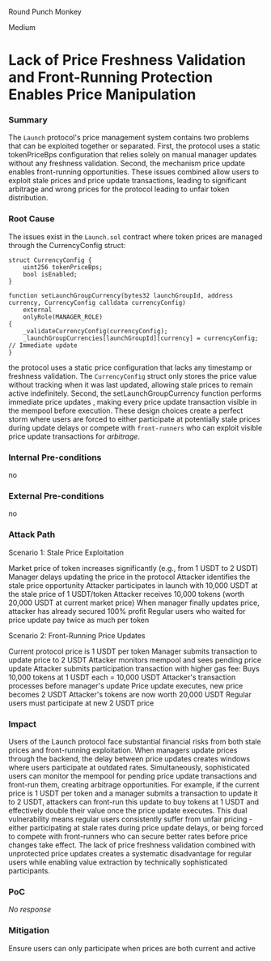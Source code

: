 Round Punch Monkey

Medium

# Lack of Price Freshness Validation and Front-Running Protection Enables Price Manipulation

### Summary

The `Launch` protocol's price management system contains two problems that can be exploited together or separated. First, the protocol uses a static tokenPriceBps configuration that relies solely on manual manager updates without any freshness validation. Second, the mechanism price update enables front-running opportunities. These issues combined allow users to exploit stale prices and price update transactions, leading to significant arbitrage and wrong prices for the protocol leading to unfair token distribution.

### Root Cause

The issues exist in the `Launch.sol` contract where token prices are managed through the CurrencyConfig struct:
```solidity
struct CurrencyConfig {
    uint256 tokenPriceBps;
    bool isEnabled;
}

function setLaunchGroupCurrency(bytes32 launchGroupId, address currency, CurrencyConfig calldata currencyConfig)
    external
    onlyRole(MANAGER_ROLE)
{
    _validateCurrencyConfig(currencyConfig);
    _launchGroupCurrencies[launchGroupId][currency] = currencyConfig; // Immediate update
}
```
the protocol uses a static price configuration that lacks any timestamp or freshness validation. The `CurrencyConfig` struct only stores the price value without tracking when it was last updated, allowing stale prices to remain active indefinitely. Second, the setLaunchGroupCurrency function performs immediate price updates , making every price update transaction visible in the mempool before execution. These design choices create a perfect storm where users are forced to either participate at potentially stale prices during update delays or compete with `front-runners` who can exploit visible price update transactions for *arbitrage*.

### Internal Pre-conditions

no

### External Pre-conditions

no

### Attack Path

Scenario 1: Stale Price Exploitation

Market price of token increases significantly (e.g., from 1 USDT to 2 USDT)
Manager delays updating the price in the protocol
Attacker identifies the stale price opportunity
Attacker participates in launch with 10,000 USDT at the stale price of 1 USDT/token
Attacker receives 10,000 tokens (worth 20,000 USDT at current market price)
When manager finally updates price, attacker has already secured 100% profit
Regular users who waited for price update pay twice as much per token

Scenario 2: Front-Running Price Updates

Current protocol price is 1 USDT per token
Manager submits transaction to update price to 2 USDT
Attacker monitors mempool and sees pending price update
Attacker submits participation transaction with higher gas fee:
Buys 10,000 tokens at 1 USDT each = 10,000 USDT
Attacker's transaction processes before manager's update
Price update executes, new price becomes 2 USDT
Attacker's tokens are now worth 20,000 USDT
Regular users must participate at new 2 USDT price

### Impact

Users of the Launch protocol face substantial financial risks from both stale prices and front-running exploitation. When managers update prices through the backend, the delay between price updates creates windows where users participate at outdated rates. Simultaneously, sophisticated users can monitor the mempool for pending price update transactions and front-run them, creating arbitrage opportunities. For example, if the current price is 1 USDT per token and a manager submits a transaction to update it to 2 USDT, attackers can front-run this update to buy tokens at 1 USDT and effectively double their value once the price update executes. This dual vulnerability means regular users consistently suffer from unfair pricing - either participating at stale rates during price update delays, or being forced to compete with front-runners who can secure better rates before price changes take effect. The lack of price freshness validation combined with unprotected price updates creates a systematic disadvantage for regular users while enabling value extraction by technically sophisticated participants.

### PoC

_No response_

### Mitigation

Ensure users can only participate when prices are both current and active